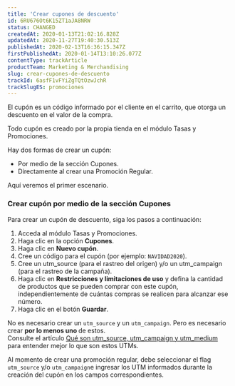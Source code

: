 ```yaml
---
title: 'Crear cupones de descuento'
id: 6RU676Ot6K15ZT1aJA8NRW
status: CHANGED
createdAt: 2020-01-13T21:02:16.828Z
updatedAt: 2020-11-27T19:40:30.513Z
publishedAt: 2020-02-13T16:36:15.347Z
firstPublishedAt: 2020-01-14T13:10:26.077Z
contentType: trackArticle
productTeam: Marketing & Merchandising
slug: crear-cupones-de-descuento
trackId: 6asfF1vFYiZgTQtOzwJchR
trackSlugES: promociones
---
```


El cupón es un código informado por el cliente en el carrito, que otorga un descuento en el valor de la compra.

Todo cupón es creado por la propia tienda en el módulo Tasas y Promociones.

Hay dos formas de crear un cupón:
- Por medio de la sección Cupones.
- Directamente al crear una Promoción Regular.

Aquí veremos el primer escenario.

### Crear cupón por medio de la sección Cupones

Para crear un cupón de descuento, siga los pasos a continuación:

1. Acceda al módulo Tasas y Promociones.
2. Haga clic en la opción **Cupones**.
3. Haga clic en **Nuevo cupón**.
4. Cree un código para el cupón (por ejemplo: `NAVIDAD2020`).
5. Cree un utm_source (para el rastreo del origen) y/o un utm_campaign (para el rastreo de la campaña).
6. Haga clic en **Restricciones y limitaciones de uso** y defina la cantidad de productos que se pueden comprar con este cupón, independientemente de cuántas compras se realicen para alcanzar ese número.
7. Haga clic en el botón **Guardar**.

<div class="alert alert-info">
No es necesario crear un <code>utm_source</code> y un <code>utm_campaign</code>. Pero es necesario crear <b>por lo menos uno </b> de estos.<br>
Consulte el artículo <a href="https://help.vtex.com/es/tutorial/que-son-utm-source-utm-campaign-y-utm-medium">Qué son utm_source, utm_campaign y utm_medium</a> para entender mejor lo que son estos UTMs.
</div>

Al momento de crear una promoción regular, debe seleccionar el flag  `utm_source` y/o `utm_campaign`e ingresar los UTM informados durante la creación del cupón en los campos correspondientes.
